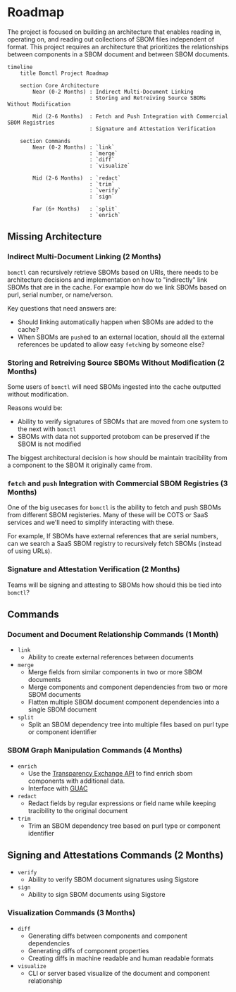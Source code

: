 # Roadmap

The project is focused on building an architecture that enables reading in, operating on, and reading
out collections of SBOM files independent of format. This project requires an architecture that
prioritizes the relationships between components in a SBOM document and between SBOM documents.

```mermaid
timeline
    title Bomctl Project Roadmap

    section Core Architecture
        Near (0-2 Months) : Indirect Multi-Document Linking
                          : Storing and Retreiving Source SBOMs Without Modification

        Mid (2-6 Months)  : Fetch and Push Integration with Commercial SBOM Registries
                          : Signature and Attestation Verification

    section Commands
        Near (0-2 Months) : `link`
                          : `merge`
                          : `diff`
                          : `visualize`

        Mid (2-6 Months)  : `redact`
                          : `trim`
                          : `verify`
                          : `sign`

        Far (6+ Months)   : `split`
                          : `enrich`
```

## Missing Architecture

### Indirect Multi-Document Linking (2 Months)

`bomctl` can recursively retrieve SBOMs based on URIs, there needs to be architecture decisions and
implementation on how to "indirectly" link SBOMs that are in the cache. For example how do we link
SBOMs based on purl, serial number, or name/verson.

Key questions that need answers are:

- Should linking automatically happen when SBOMs are added to the cache?
- When SBOMs are `push`ed to an external location, should all the external references be updated
to allow easy `fetch`ing by someone else?

### Storing and Retreiving Source SBOMs Without Modification (2 Months)

Some users of `bomctl` will need SBOMs ingested into the cache outputted without modification.

Reasons would be:

- Ability to verify signatures of SBOMs that are moved from one system to the next with `bomctl`
- SBOMs with data not supported protobom can be preserved if the SBOM is not modified

The biggest architectural decision is how should be maintain tracibility from a component to the
SBOM it originally came from.

### `fetch` and `push` Integration with Commercial SBOM Registries (3 Months)

One of the big usecases for `bomctl` is the ability to fetch and push SBOMs from different SBOM
registeries. Many of these will be COTS or SaaS services and we'll need to simplify interacting
with these.

For example, If SBOMs have external references that are serial numbers, can we search a SaaS
SBOM registry to recursively fetch SBOMs (instead of using URLs).

### Signature and Attestation Verification (2 Months)

Teams will be signing and attesting to SBOMs how should this be tied into `bomctl`?

## Commands

### Document and Document Relationship Commands (1 Month)

- `link`
  - Ability to create external references between documents
- `merge`
  - Merge fields from similar components in two or more SBOM documents
  - Merge components and component dependencies from two or more SBOM documents
  - Flatten multiple SBOM document component dependencies into a single SBOM document
- `split`
  - Split an SBOM dependency tree into multiple files based on purl type or component identifier

### SBOM Graph Manipulation Commands (4 Months)

- `enrich`
  - Use the [Transparency Exchange API](https://github.com/CycloneDX/transparency-exchange-api) to find enrich sbom components with additional data.
  - Interface with [GUAC](https://guac.sh/)
- `redact`
  - Redact fields by regular expressions or field name while keeping tracibility to the original document
- `trim`
  - Trim an SBOM dependency tree based on purl type or component identifier

## Signing and Attestations Commands (2 Months)

- `verify`
  - Ability to verify SBOM document signatures using Sigstore
- `sign`
  - Ability to sign SBOM documents using Sigstore

### Visualization Commands (3 Months)

- `diff`
  - Generating diffs between components and component dependencies
  - Generating diffs of component properties
  - Creating diffs in machine readable and human readable formats
- `visualize`
  - CLI or server based visualize of the document and component relationship
